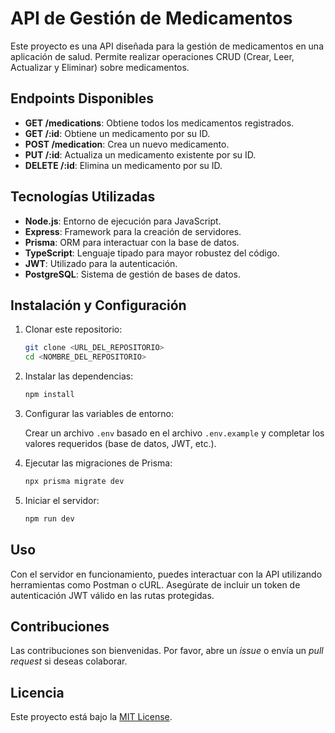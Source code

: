 # API de Gestión de Medicamentos

Este proyecto es una API diseñada para la gestión de medicamentos en una aplicación de salud. Permite realizar operaciones CRUD (Crear, Leer, Actualizar y Eliminar) sobre medicamentos.

## Endpoints Disponibles

- **GET /medications**: Obtiene todos los medicamentos registrados.
- **GET /:id**: Obtiene un medicamento por su ID.
- **POST /medication**: Crea un nuevo medicamento.
- **PUT /:id**: Actualiza un medicamento existente por su ID.
- **DELETE /:id**: Elimina un medicamento por su ID.

## Tecnologías Utilizadas

- **Node.js**: Entorno de ejecución para JavaScript.
- **Express**: Framework para la creación de servidores.
- **Prisma**: ORM para interactuar con la base de datos.
- **TypeScript**: Lenguaje tipado para mayor robustez del código.
- **JWT**: Utilizado para la autenticación.
- **PostgreSQL**: Sistema de gestión de bases de datos.

## Instalación y Configuración

1. Clonar este repositorio:

   ```bash
   git clone <URL_DEL_REPOSITORIO>
   cd <NOMBRE_DEL_REPOSITORIO>
   ```

2. Instalar las dependencias:

   ```bash
   npm install
   ```

3. Configurar las variables de entorno:

   Crear un archivo `.env` basado en el archivo `.env.example` y completar los valores requeridos (base de datos, JWT, etc.).

4. Ejecutar las migraciones de Prisma:

   ```bash
   npx prisma migrate dev
   ```

5. Iniciar el servidor:

   ```bash
   npm run dev
   ```

## Uso

Con el servidor en funcionamiento, puedes interactuar con la API utilizando herramientas como Postman o cURL. Asegúrate de incluir un token de autenticación JWT válido en las rutas protegidas.

## Contribuciones

Las contribuciones son bienvenidas. Por favor, abre un _issue_ o envía un _pull request_ si deseas colaborar.

## Licencia

Este proyecto está bajo la [MIT License](LICENSE).
